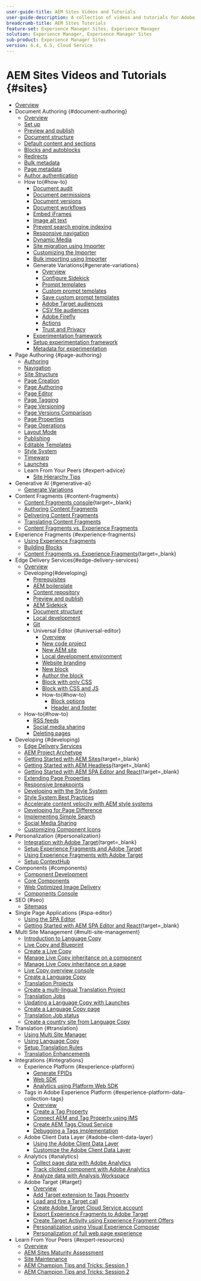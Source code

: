 ```yaml
---
user-guide-title: AEM Sites Videos and Tutorials
user-guide-description: A collection of videos and tutorials for Adobe Experience Manager Sites.
breadcrumb-title: AEM Sites Tutorials
feature-set: Experience Manager Sites, Experience Manager
solution: Experience Manager, Experience Manager Sites
sub-product: Experience Manager Sites
version: 6.4, 6.5, Cloud Service
---
```


# AEM Sites Videos and Tutorials {#sites}

+ [Overview](overview.md)
+ Document Authoring {#document-authoring}
  + [Overview](document-authoring/overview.md)
  + [Set up](document-authoring/set-up.md)
  + [Preview and publish](document-authoring/preview-and-publish.md)
  + [Document structure](document-authoring/document-structure.md)
  + [Default content and sections](document-authoring/default-content-and-sections.md)
  + [Blocks and autoblocks](document-authoring/blocks-and-autoblocks.md)
  + [Redirects](document-authoring/redirects.md)
  + [Bulk metadata](document-authoring/bulk-metadata.md)
  + [Page metadata](document-authoring/page-metadata.md)
  + [Author authentication](document-authoring/author-authentication.md)
  + How to{#how-to}
    + [Document audit](./document-authoring/how-to/document-audit.md)
    + [Document permissions](./document-authoring/how-to/document-permissions.md)
    + [Document versions](./document-authoring/how-to/document-versions.md) 
    + [Document workflows](./document-authoring/how-to/document-workflows.md)
    + [Embed iFrames](./document-authoring/how-to/iframes.md)
    + [Image alt text](./document-authoring/how-to/image-alt-text.md)
    + [Prevent search engine indexing](./document-authoring/how-to/no-index.md)
    + [Responsive navigation](document-authoring/how-to/responsive-navigation.md)
    + [Dynamic Media](./document-authoring/how-to/using-dynamic-media.md)
    + [Site migration using Importer](./document-authoring/how-to/migration-using-importer.md)
    + [Customizing the Importer](./document-authoring/how-to/customizing-importer.md)
    + [Bulk importing using Importer](./document-authoring/how-to/bulk-importing-using-importer.md)
    + Generate Variations{#generate-variations}
      + [Overview](./document-authoring/how-to/generate-variations/overview.md)
      + [Configure Sidekick](./document-authoring/how-to/generate-variations/configure-sidekick.md)
      + [Prompt templates](./document-authoring/how-to/generate-variations/prompt-templates.md)
      + [Custom prompt templates](./document-authoring/how-to/generate-variations/custom-prompt-templates.md)
      + [Save custom prompt templates](./document-authoring/how-to/generate-variations/save-custom-prompt-template.md)
      + [Adobe Target audiences](./document-authoring/how-to/generate-variations/using-target-audiences.md)
      + [CSV file audiences](./document-authoring/how-to/generate-variations/using-csv-file-audiences.md)
      + [Adobe Firefly](./document-authoring/how-to/generate-variations/using-adobe-firefly-for-images.md)
      + [Actions](./document-authoring/how-to/generate-variations/actions.md)
      + [Trust and Privacy](./document-authoring/how-to/generate-variations/trust-privacy.md)
    + [Experimentation framework](./document-authoring/how-to/experimentation-framework.md)
    + [Setup experimentation framework](./document-authoring/how-to/setup-experimentation-framework.md)
    + [Metadata for experimentation](./document-authoring/how-to/experimentation-add-metadata.md)
+ Page Authoring {#page-authoring}
  + [Authoring](page-authoring/aem-sites-authoring-overview.md)
  + [Navigation](page-authoring/basic-handling-sites-feature-video-use.md)
  + [Site Structure](page-authoring/content-hierarchy-feature-video-use.md)
  + [Page Creation](page-authoring/creating-page-feature-video-use.md)
  + [Page Authoring](page-authoring/page-authoring-overview-feature-video-use.md)
  + [Page Editor](page-authoring/page-editor-feature-video-use.md)
  + [Page Tagging](page-authoring/page-tagging-feature-video-use.md)
  + [Page Versioning](page-authoring/page-versioning-feature-video-use.md)
  + [Page Versions Comparison](page-authoring/page-diff-feature-video-use.md)
  + [Page Properties](page-authoring/page-properties-feature-video-understand.md)
  + [Page Operations](page-authoring/page-operations-feature-video-use.md)
  + [Layout Mode](page-authoring/responsive-layout-feature-video-understand.md)
  + [Publishing](page-authoring/publication-management-feature-video-use.md)
  + [Editable Templates](page-authoring/template-editor-feature-video-use.md)
  + [Style System](page-authoring/style-system-feature-video-use.md)
  + [Timewarp](page-authoring/timewarp-feature-video-use.md)
  + [Launches](page-authoring/launches.md)
  + Learn From Your Peers {#expert-advice}
    + [Site Hierarchy Tips](page-authoring/expert-advice/site-hierarchy.md)
+ Generative AI {#generative-ai}
  + [Generate Variations](./generative-ai/generate-variations.md)
+ Content Fragments {#content-fragments}
  + [Content Fragments console](https://experienceleague.adobe.com/docs/experience-manager-learn/content-fragments-console/overview.html){target=_blank}
  + [Authoring Content Fragments](content-fragments/content-fragments-feature-video-use.md)
  + [Delivering Content Fragments](content-fragments/content-fragments-delivery-feature-video-use.md)
  + [Translating Content Fragments](content-fragments/content-fragments-translation-feature-video-use.md)
  + [Content Fragments vs. Experience Fragments](content-fragments/understand-content-fragments-and-experience-fragments.md)
+ Experience Fragments {#experience-fragments}
  + [Using Experience Fragments](experience-fragments/experience-fragments-feature-video-use.md)
  + [Building Blocks](experience-fragments/building-blocks.md)
  + [Content Fragments vs. Experience Fragments](https://experienceleague.adobe.com/docs/experience-manager-learn/sites/content-fragments/understand-content-fragments-and-experience-fragments.html){target=_blank}
+ Edge Delivery Services{#edge-delivery-services}
  + [Overview](./edge-delivery-services/overview.md)
  + Developing{#developing}
    + [Prerequisites](edge-delivery-services/developing/prerequisites.md)
    + [AEM boilerplate](edge-delivery-services/developing/aem-boilerplate.md)
    + [Content repository](edge-delivery-services/developing/content-repository.md)
    + [Preview and publish](edge-delivery-services/developing/preview-and-publish.md)
    + [AEM Sidekick](edge-delivery-services/developing/sidekick.md)
    + [Document structure](edge-delivery-services/developing/document-structure.md)
    + [Local development](edge-delivery-services/developing/local-development.md)
    + [Git](edge-delivery-services/developing/git.md)
    + Universal Editor {#universal-editor}
      + [Overview](./edge-delivery-services/developing/universal-editor/0-overview.md)
      + [New code project](./edge-delivery-services/developing/universal-editor/1-new-code-project.md)
      + [New AEM site](./edge-delivery-services/developing/universal-editor/2-new-aem-site.md)
      + [Local development environment](./edge-delivery-services/developing/universal-editor/3-local-development-environment.md)
      + [Website branding](./edge-delivery-services/developing/universal-editor/4-website-branding.md)
      + [New block](./edge-delivery-services/developing/universal-editor/5-new-block.md)
      + [Author the block](./edge-delivery-services/developing/universal-editor/6-author-block.md)
      + [Block with only CSS](./edge-delivery-services/developing/universal-editor/7a-block-css.md)
      + [Block with CSS and JS](./edge-delivery-services/developing/universal-editor/7b-block-js-css.md)
      + How-to{#how-to}
        + [Block options](./edge-delivery-services/developing/universal-editor/how-to/block-options.md)
        + [Header and footer](./edge-delivery-services/developing/universal-editor/how-to/header-and-footer.md)
  + How-to{#how-to}
    + [RSS feeds](edge-delivery-services/how-to/rss.md)
    + [Social media sharing](edge-delivery-services/how-to/social-media-sharing.md)
    + [Deleting pages](edge-delivery-services/how-to/delete-page.md)
+ Developing {#developing}
  + [Edge Delivery Services](developing/edge-delivery-services.md)
  + [AEM Project Archetype](developing/aem-project-archetype.md)
  + [Getting Started with AEM Sites](https://experienceleague.adobe.com/docs/experience-manager-learn/getting-started-wknd-tutorial-develop/overview.html){target=_blank}
  + [Getting Started with AEM Headless](https://experienceleague.adobe.com/docs/experience-manager-learn/getting-started-with-aem-headless/overview.html){target=_blank}
  + [Getting Started with AEM SPA Editor and React](https://experienceleague.adobe.com/docs/experience-manager-learn/getting-started-with-aem-headless/spa-editor/react/overview.html){target=_blank}
  + [Extending Page Properties](developing/page-properties-technical-video-develop.md)
  + [Responsive breakpoints](developing/responsive-breakpoints.md)
  + [Developing with the Style System](developing/style-system-technical-video-understand.md)
  + [Style System Best Practices](developing/style-organization-style-system-understand-article.md)
  + [Accelerate content velocity with AEM style systems](developing/accelerate-content-velocity-aem-style-system.md)
  + [Developing for Page Difference](developing/page-diff-technical-video-develop.md)
  + [Implementing Simple Search](developing/search-tutorial-develop.md)
  + [Social Media Sharing](developing/social-media-sharing-technical-video-use.md)
  + [Customizing Component Icons](developing/component-icons-technical-video-develop.md)
+ Personalization {#personalization}
  + [Integration with Adobe Target](https://helpx.adobe.com/marketing-cloud/how-to/aem-target.html){target=_blank}
  + [Setup Experience Fragments and Adobe Target](personalization/experience-fragment-target-technical-video-setup.md)
  + [Using Experience Fragments with Adobe Target](personalization/experience-fragment-target-offer-feature-video-use.md)
  + [Setup ContextHub](personalization/context-hub-technical-video-setup.md)
+ Components {#components}
  + [Component Development](components/component-development.md)
  + [Core Components](components/core-components-feature-video-understand.md)
  + [Web Optimized Image Delivery](components/web-optimized-image-delivery.md)
  + [Components Console](components/components-console-feature-video-use.md)
+ SEO {#seo}
  + [Sitemaps](./seo/sitemaps.md)
+ Single Page Applications {#spa-editor}
  + [Using the SPA Editor](spa-editor/spa-editor-framework-feature-video-use.md)
  + [Getting Started with AEM SPA Editor and React](https://experienceleague.adobe.com/docs/experience-manager-learn/getting-started-with-aem-headless/spa-editor/react/overview.html){target=_blank}
+ Multi Site Management {#multi-site-management}
  + [Introduction to Language Copy](./multi-site-management/language-copy-overview.md)
  + [Live Copy and Blueprint](./multi-site-management/live-copy-and-blueprint.md)
  + [Create a Live Copy](./multi-site-management/create-live-copy.md)
  + [Manage Live Copy inheritance on a component](./multi-site-management/manage-component-inheritance-live-copy.md)
  + [Manage Live Copy inheritance on a page](./multi-site-management/manage-page-inheritance-live-copy.md)
  + [Live Copy overview console](./multi-site-management/live-copy-overview-console.md)
  + [Create a Language Copy](./multi-site-management/create-language-copy.md)
  + [Translation Projects](./multi-site-management/manage-translation-projects.md)
  + [Create a multi-lingual Translation Project](./multi-site-management/create-multinational-translational-project.md)
  + [Translation Jobs](./multi-site-management/create-translation-job.md)
  + [Updating a Language Copy with Launches](./multi-site-management/updating-language-copy.md)
  + [Create a Language Copy page](./multi-site-management/create-new-page-language-copy.md)
  + [Translation Job status](./multi-site-management/translation-job-status.md)
  + [Create a country site from Language Copy](./multi-site-management/create-new-site.md)
+ Translation {#translation}
  + [Using Multi Site Manager](translation/multi-site-manager-feature-video-use.md)
  + [Using Language Copy](translation/language-copy-feature-video-use.md)
  + [Setup Translation Rules](translation/translation-rules-editor-technical-video-setup.md)
  + [Translation Enhancements](translation/translation-enhancements-feature-video-use.md)
+ Integrations {#integrations}
  + Experience Platform {#experience-platform}
    + [Generate FPIDs](integrations/platform/fpid.md)
    + [Web SDK](integrations/platform/web-sdk.md)
    + [Analytics using Platform Web SDK](integrations/platform/analytics-using-web-sdk.md)
  + Tags in Adobe Experience Platform {#experience-platform-data-collection-tags}
    + [Overview](integrations/experience-platform/data-collection/tags/overview.md)
    + [Create a Tag Property](integrations/experience-platform/data-collection/tags/create-tag-property.md)
    + [Connect AEM and Tag Property using IMS](integrations/experience-platform/data-collection/tags/connect-aem-tag-property-using-ims.md)
    + [Create AEM Tags Cloud Service](integrations/experience-platform/data-collection/tags/create-aem-launch-cloud-service.md)
    + [Debugging a Tags implementation](integrations/experience-platform/data-collection/tags/debug-tags-implementation.md)
  + Adobe Client Data Layer {#adobe-client-data-layer}
    + [Using the Adobe Client Data Layer](integrations/adobe-client-data-layer/data-layer-overview.md)
    + [Customize the Adobe Client Data Layer](integrations/adobe-client-data-layer/data-layer-customize.md)
  + Analytics {#analytics}
    + [Collect page data with Adobe Analytics](integrations/analytics/collect-data-analytics.md)
    + [Track clicked component with Adobe Analytics](integrations/analytics/track-clicked-component.md)
    + [Analyze data with Analysis Workspace](integrations/analytics/create-analytics-workspace.md)
  + Adobe Target {#target}
    + [Overview](integrations/adobe-target/overview.md)
    + [Add Target extension to Tags Property](integrations/adobe-target/add-target-launch-extension.md)
    + [Load and fire a Target call](integrations/adobe-target/load-and-fire-target.md)
    + [Create Adobe Target Cloud Service account](integrations/adobe-target/setup-aem-target-cloud-service.md)
    + [Export Experience Fragments to Adobe Target](integrations/adobe-target/export-experience-fragment-target.md)
    + [Create Target Activity using Experience Fragment Offers](integrations/adobe-target/create-target-activity.md)
    + [Personalization using Visual Experience Composer](integrations/adobe-target/personalization-using-vec.md)
    + [Personalization of full web page experience](integrations/adobe-target/personalization-web-page.md)
+ Learn From Your Peers {#expert-resources}
  + [Overview](expert-resources/learn-from-your-peers-overview.md)
  + [AEM Sites Maturity Assessment](expert-resources/maturity-assessment.md)
  + [Site Maintenance](expert-resources/site-maintenance.md)
  + [AEM Champion Tips and Tricks: Session 1](expert-resources/champion-tips-1.md)
  + [AEM Champion Tips and Tricks: Session 2](expert-resources/champion-tips-2.md)

